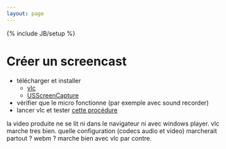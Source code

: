 ```yaml
---
layout: page
---
```

{% include JB/setup %}

# Créer un screencast

* télécharger et installer
    - [vlc](videolan.org)
    - [USScreenCapture](http://www.videohelp.com/tools/UScreenCapture)
* vérifier que le micro fonctionne (par exemple avec sound recorder)
* lancer vlc et tester [cette procédure](http://ramirez.u-strasbg.fr/~mc/screencast/howto.mp4)

la video produite ne se lit ni dans le navigateur ni avec windows player. vlc marche tres bien.
quelle configuration (codecs audio et video) marcherait partout ? webm ? marche bien avec vlc par contre.


